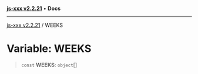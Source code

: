 [**js-xxx v2.2.21**](../README.md) • **Docs**

***

[js-xxx v2.2.21](../README.md) / WEEKS

# Variable: WEEKS

> `const` **WEEKS**: `object`[]
